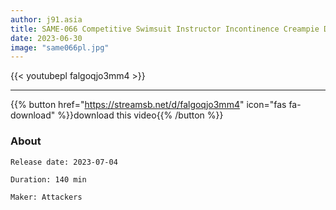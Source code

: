 ```yaml
---
author: j91.asia
title: SAME-066 Competitive Swimsuit Instructor Incontinence Creampie Devil Rape
date: 2023-06-30
image: "same066pl.jpg"
---
```



{{< youtubepl falgoqjo3mm4 >}}
___

{{% button href="https://streamsb.net/d/falgoqjo3mm4" icon="fas fa-download" %}}download this video{{% /button %}}
### About

`Release date: 2023-07-04`

`Duration: 140 min`

`Maker:	Attackers`